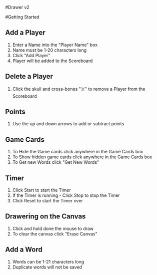 #Drawer v2

#Getting Started



## Add a Player
1.  Enter a Name into the "Player Name" box
2.  Name must be 1-20 characters long
3.  Click "Add Player"
4.  Player will be added to the Scoreboard

## Delete a Player
1.  Click the skull and cross-bones "☠️" to remove a Player from the Scoreboard

## Points
1.  Use the up and down arrows to add or subtract points

## Game Cards
1.  To Hide the Game cards click anywhere in the Game Cards box
2.  To Show hidden game cards click anywhere in the Game Cards box
3.  To Get new Words click "Get New Words"

## Timer
1.  Click Start to start the Timer
2.  If the Timer is running - Click Stop to stop the Timer
3.  Click Reset to start the Timer over

## Drawering on the Canvas
1.  Click and hold done the mouse to draw
2.  To clear the canvas click "Erase Canvas"

## Add a Word
1.  Words can be 1-21 characters long
2.  Duplicate words will not be saved